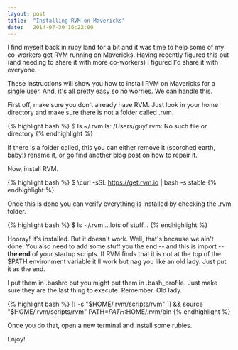 ```yaml
---
layout: post
title:  "Installing RVM on Mavericks"
date:   2014-07-30 16:22:00
---
```


I find myself back in ruby land for a bit and it was time to help some of my
co-workers get RVM running on Mavericks. Having recently figured this out (and
needing to share it with more co-workers) I figured I'd share it with everyone.

These instructions will show you how to install RVM on Mavericks for a single
user. And, it's all pretty easy so no worries. We can handle this.

First off, make sure you don't already have RVM. Just look in your home
directory and make sure there is not a folder called .rvm.

{% highlight bash %}
$ ls ~/.rvm
ls: /Users/guy/.rvm: No such file or directory
{% endhighlight %}

If there is a folder called, this you can either remove it (scorched earth,
baby!) rename it, or go find another blog post on how to repair it.

Now, install RVM.

{% highlight bash %}
$ \curl -sSL https://get.rvm.io | bash -s stable
{% endhighlight %}

Once this is done you can verify everything is installed by checking the .rvm
folder.

{% highlight bash %}
$ ls ~/.rvm
...lots of stuff...
{% endhighlight %}

Hooray! It's installed. But it doesn't work. Well, that's because we ain't
done. You also need to add some stuff you the end -- and this is import --
**the end** of your startup scripts. If RVM finds that it is not at the top of
the $PATH environment variable it'll work but nag you like an old lady. Just
put it as the end.

I put them in .bashrc but you might put them in .bash_profile. Just make sure
they are the last thing to execute. Remember. Old lady.

{% highlight bash %}
[[ -s "$HOME/.rvm/scripts/rvm" ]] && source "$HOME/.rvm/scripts/rvm"
PATH=$PATH:$HOME/.rvm/bin
{% endhighlight %}

Once you do that, open a new terminal and install some rubies.

Enjoy!
